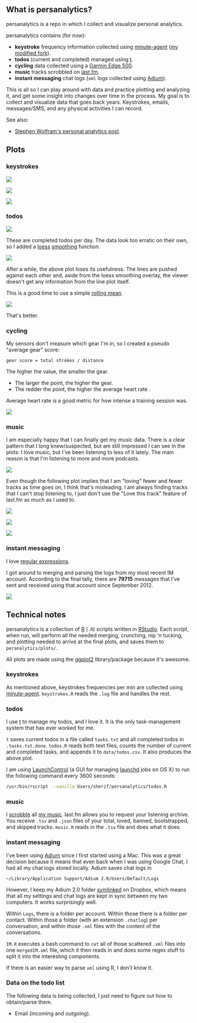 ## What is persanalytics?

persanalytics is a repo in which I collect and visualize personal analytics.

persanalytics contains (for now):

- **keystroke** frequency information collected using [minute-agent][minute] ([my modified fork][minute-sh]).
- **todos** (current and completed) managed using [t][].
- **cycling** data collected using a [Garmin Edge 500][Garmin500].
- **music** tracks scrobbled on [last.fm][lastfm].
- **instant messaging** chat logs (`xml` logs collected using [Adium][]).

This is all so I can play around with data and practice plotting and analyzing it, and get some insight into changes over time in the process. My goal is to collect and visualize data that goes back years. Keystrokes, emails, messages/SMS, and any physical activities I can record.

See also:

- [Stephen Wolfram's personal analytics post][wolfram].


## Plots

### keystrokes

![](plots/polarAll.png)

![](plots/keysOverTime.png)

![](plots/keysOverTime_7days.png)

### todos

![](plots/todos.png)

These are completed todos per day.
The data look too erratic on their own, so I added a [loess][] [smoothing][] function.

![](plots/todos_completedPerDay.png)

After a while, the above plot loses its usefulness. The lines are pushed against each other and, aside from the loess smoothing overlay, the viewer doesn't get any information from the line plot itself.

This is a good time to use a simple [rolling mean](https://en.wikipedia.org/wiki/Moving_average "Moving average - Wikipedia, the free encyclopedia").

![](plots/todos_completedPerDay_rolled.png)

That's better.

### cycling

My sensors don't measure which gear I'm in, so I created a pseudo "average gear" score:

`gear score = total strokes / distance`

The higher the value, the smaller the gear.

- The larger the point, the higher the gear.
- The redder the point, the higher the average heart rate .

Average heart rate is a good metric for how intense a training session was.

![](plots/cyclingGearHR.png)

### music

I am especially happy that I can finally get my music data. There is a clear pattern that I long knew/suspected, but am still impressed I can see in the plots: I love music, but I've been listening to less of it lately. The main reason is that I'm listening to more and more podcasts.

![](plots/musicScrobbles.png)

Even though the following plot implies that I am "loving" fewer and fewer tracks as time goes on, I think that's misleading. I am always finding tracks that I can't stop listening to, I just don't use the "Love this track" feature of last.fm as much as I used to.

![](plots/musicLoved.png)

![](plots/musicTotalPerDay.png)

![](plots/musicByDayOfWeek.png)

### instant messaging

I love [regular expressions](http://regexone.com).

I got around to merging and parsing the logs from my most recent IM account. According to the final tally, there are **79715** messages that I've sent and received using that account since September 2012.

![](plots/chatOverall.png)

<!-- --------------------------------------------- -->

## Technical notes

persanalytics is a collection of [R][] (`.R`) scripts written in [RStudio][]. Each script, when run, will perform all the needed merging, crunching, nip 'n tucking, and plotting needed to arrive at the final plots, and saves them to `peranalytics/plots/`.

All plots are made using the [ggplot2][ggplot2] library/package because it's awesome.

### keystrokes

As mentioned above, keystrokes frequencies per min are collected using [minute-agent][minute]. `keystrokes.R` reads the `.log` file and handles the rest.

### todos

I use [t][t] to manage my todos, and I love it. It is the only task-management system that has ever worked for me.

`t` saves current todos in a file called `tasks.txt` and all completed todos in `.tasks.txt.done`. `todos.R` reads both text files, counts the number of current and completed tasks, and appends it to `data/todos.csv`. It also produces the above plot.

I am using [LaunchControl][] (a GUI for managing [launchd][] jobs on OS X) to run the following command every 3600 seconds:

```bash
/usr/bin/rscript --vanilla Users/sherif/persanalytics/todos.R
```

### music

I [scrobble](http://www.last.fm/help/faq?category=Scrobbling) all [my music](http://www.last.fm/user/thespeckofme). last.fm allows you to request your listening archive. You receive `.tsv` and `.json` files of your total, loved, banned, bootstrapped, and skipped tracks. `music.R` reads in the `.tsv` file and does what it does.

### instant messaging

I've been using [Adium](https://www.adium.im) since I first started using a Mac. This was a great decision because it means that even back when I was using Google Chat, I had all my chat logs stored locally. Adium saves chat logs in

`~/Library/Application Support/Adium 2.0/Users/Default/Logs`

However, I keep my Adium 2.0 folder [symlinked](https://en.wikipedia.org/wiki/Symbolic_link) on Dropbox, which means that all my settings and chat logs are kept in sync between my two computers. It works surprisingly well.

Within `Logs`, there is a folder per account. Within those there is a folder per contact. Within those a folder (with an extension `.chatlog`) per conversation, and within _those_ `.xml` files with the content of the conversations.

`IM.R` executes a bash command to `cat` all of those scattered `.xml` files into one `mergedIM.xml` file, which it then reads in and does some regex stuff to split it into the interesting components.

If there is an easier way to parse `xml` using R, I don't know it.

### Data on the todo list

The following data is being collected, I just need to figure out how to obtain/parse them.

- Email (incoming and outgoing).


[minute]: https://github.com/tmcw/minute-agent
[minute-sh]: https://github.com/sheriferson/minute-agent

[t]: https://github.com/sjl/t

[Garmin500]: https://buy.garmin.com/en-US/US/into-sports/cycling/edge-500/prod36728.html
[Adium]: https://www.adium.im

[wolfram]: http://blog.stephenwolfram.com/2012/03/the-personal-analytics-of-my-life/

[loess]: http://en.wikipedia.org/wiki/Local_regression
[smoothing]: http://docs.ggplot2.org/current/geom_smooth.html

[R]: https://en.wikipedia.org/wiki/R_Statistics
[RStudio]: http://www.rstudio.com

[knitr]: http://yihui.name/knitr/
[ggplot2]: http://docs.ggplot2.org/current/

[LaunchControl]: http://www.soma-zone.com/LaunchControl/
[launchd]: http://launchd.info

[lastfm]: http://www.last.fm/user/thespeckofme
